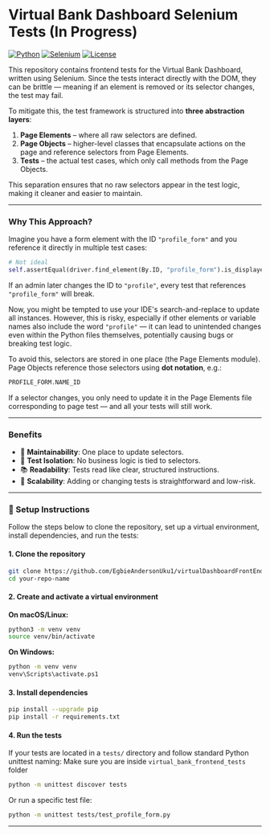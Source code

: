 # Virtual Bank Dashboard Selenium Tests (In Progress)

[![Python](https://img.shields.io/badge/python-3.8%2B-blue)](https://www.python.org/)
[![Selenium](https://img.shields.io/badge/selenium-tested-green)](https://www.selenium.dev/)
[![License](https://img.shields.io/badge/license-MIT-blue.svg)](LICENSE)


This repository contains frontend tests for the Virtual Bank Dashboard, written using Selenium. Since the tests interact directly with the DOM, they can be brittle — meaning if an element is removed or its selector changes, the test may fail.

To mitigate this, the test framework is structured into **three abstraction layers**:

1. **Page Elements** – where all raw selectors are defined.
2. **Page Objects** – higher-level classes that encapsulate actions on the page and reference selectors from Page Elements.
3. **Tests** – the actual test cases, which only call methods from the Page Objects.

This separation ensures that no raw selectors appear in the test logic, making it cleaner and easier to maintain.

---

### Why This Approach?

Imagine you have a form element with the ID `"profile_form"` and you reference it directly in multiple test cases:

```python
# Not ideal
self.assertEqual(driver.find_element(By.ID, "profile_form").is_displayed(), True)
```

If an admin later changes the ID to `"profile"`, every test that references `"profile_form"` will break.

Now, you might be tempted to use your IDE's search-and-replace to update all instances. However, this is risky, especially if other elements or variable names also include the word `"profile"` — it can lead to unintended changes even within the Python files themselves, potentially causing bugs or breaking test logic.

To avoid this, selectors are stored in one place (the Page Elements module). Page Objects reference those selectors using **dot notation**, e.g.:

```python
PROFILE_FORM.NAME_ID
```

If a selector changes, you only need to update it in the Page Elements file corresponding to page test — and all your tests will still work.

---

### Benefits

* 🔧 **Maintainability**: One place to update selectors.
* 🧪 **Test Isolation**: No business logic is tied to selectors.
* 📚 **Readability**: Tests read like clear, structured instructions.
* 🧱 **Scalability**: Adding or changing tests is straightforward and low-risk.


---

### 🧰 Setup Instructions

Follow the steps below to clone the repository, set up a virtual environment, install dependencies, and run the tests:

#### 1. **Clone the repository**

```bash
git clone https://github.com/EgbieAndersonUku1/virtualDashboardFrontEndTest.git .
cd your-repo-name
```

#### 2. **Create and activate a virtual environment**

**On macOS/Linux:**

```bash
python3 -m venv venv
source venv/bin/activate
```

**On Windows:**

```bash
python -m venv venv
venv\Scripts\activate.ps1
```

#### 3. **Install dependencies**

```bash
pip install --upgrade pip
pip install -r requirements.txt
```

#### 4. **Run the tests**

If your tests are located in a `tests/` directory and follow standard Python unittest naming:
Make sure you are inside `virtual_bank_frontend_tests` folder

```bash
python -m unittest discover tests
```

Or run a specific test file:

```bash
python -m unittest tests/test_profile_form.py
```

---